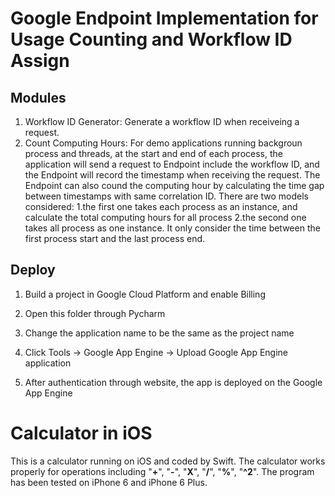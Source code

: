 # Google Endpoint Implementation for Usage Counting and Workflow ID Assign

## Modules
1. Workflow ID Generator: Generate a workflow ID when receiveing a request.
2. Count Computing Hours: For demo applications running backgroun process and threads, at the start and end of each process, the application will send a request to Endpoint include the workflow ID, and the Endpoint will record the timestamp when receiving the request. The Endpoint can also cound the computing hour by calculating the time gap between timestamps with same correlation ID. There are two models considered: 
 1.the first one takes each process as an instance, and calculate the total computing hours for all process
 2.the second one takes all process as one instance. It only consider the time between the first process start and the last process end. 

## Deploy

1. Build a project in Google Cloud Platform and enable Billing

2. Open this folder through Pycharm

3. Change the application name to be the same as the project name

4. Click Tools -> Google App Engine -> Upload Google App Engine application

5. After authentication through website, the app is deployed on the Google App Engine

# Calculator in iOS
This is a calculator running on iOS and coded by Swift. The calculator works properly for operations including "**+**", "**-**", "**X**", "**/**", "**%**", "**^2**". The program has been tested on iPhone 6 and iPhone 6 Plus.
